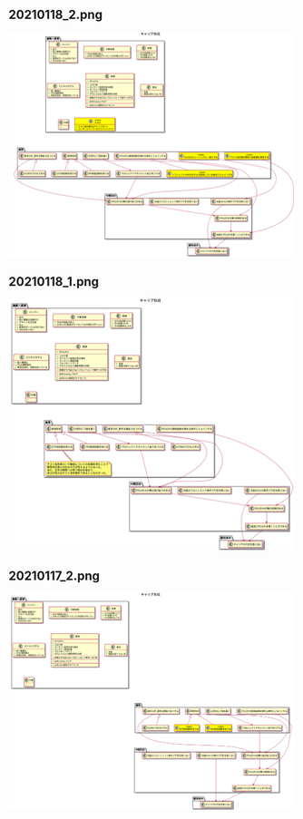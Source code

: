 
## 20210118_2.png ##
![20210118_2.png](20210118_2.png)
## 20210118_1.png ##
![20210118_1.png](20210118_1.png)
## 20210117_2.png ##
![20210117_2.png](20210117_2.png)
